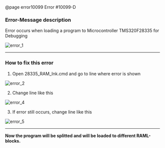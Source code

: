 @page error10099 Error #10099-D



### Error-Message description

Error occurs when loading a program to Microcontroller TMS320F28335 for Debugging

![error_1](../doc_pages/errors/img/10099-D_1.png)  

---



### How to fix this error

1) Open 28335_RAM_Ink.cmd and go to line where error is shown

![error_2](../doc_pages/errors/img/10099-D_2.png)

2) Change line like this

![error_4](../doc_pages/errors/img/10099-D_4.png)  



3) If error still occurs, change line like this

![error_5](../doc_pages/errors/img/10099-D_5.png)  

---



**Now the program will be splitted and will be loaded to different RAML-blocks.** 

